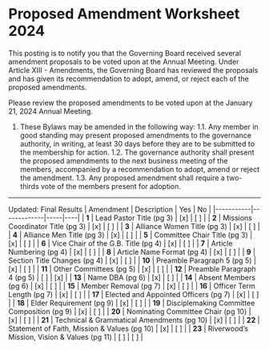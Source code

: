 # **Proposed Amendment Worksheet 2024**
This posting is to notify you that the Governing Board received several amendment proposals to be voted upon at the Annual Meeting. Under Article XIII - Amendments, the Governing Board has reviewed the proposals and has given its recommendation to adopt, amend, or reject each of the proposed amendments. 

Please review the proposed amendments to be voted upon at the January 21, 2024 Annual Meeting.

1. These Bylaws may be amended in the following way:
1.1. Any member in good standing may present proposed amendments to the governance authority, in writing, at least 30 days before they are to be submitted to the membership for action.
1.2. The governance authority shall present the proposed amendments to the next business  meeting of the members, accompanied by a recommendation to adopt, amend or reject the amendment.
1.3. Any proposed amendment shall require a two-thirds vote of the members present for adoption.

---

Updated: Final Results
| Amendment | Description | Yes | No |
|-----------|-------------|-----|----|
| **1**     | Lead Pastor Title (pg 3) | [x] | [ ] |
| **2**     | Missions Coordinator Title (pg 3) | [x] | [ ] |
| **3**     | Alliance Women Title (pg 3) | [x] | [ ] |
| **4**     | Alliance Men Title (pg 3) | [x] | [ ] |
| **5**     | Committee Chair Title (pg 3) | [x] | [ ] |
| **6**     | Vice Chair of the G.B. Title (pg 4) | [x] | [ ] |
| **7**     | Article Numbering (pg 4) | [x] | [ ] |
| **8**     | Article Name Format (pg 4) | [x] | [ ] |
| **9**     | Section Title Changes (pg 4) | [x] | [ ] |
| **10**    | Preamble Paragraph 5 (pg 5) | [x] | [ ] |
| **11**    | Other Committees (pg 5) | [x] | [ ] |
| **12**    | Preamble Paragraph 4 (pg 5) | [ ] | [x] |
| **13**    | Name DBA (pg 6) | [x] | [ ] |
| **14**    | Absent Members (pg 6) | [x] | [ ] |
| **15**    | Member Removal (pg 7) | [x] | [ ] |
| **16**    | Officer Term Length (pg 7) | [x] | [ ] |
| **17**    | Elected and Appointed Officers (pg 7) | [x] | [ ] |
| **18**    | Elder Requirement (pg 9) | [x] | [ ] |
| **19**    | Disciplemaking Committee Composition (pg 9) | [x] | [ ] |
| **20**    | Nominating Committee Chair (pg 10) | [x] | [ ] |
| **21**    | Technical & Grammatical Amendments (pg 10) | [x] | [ ] |
| **22**    | Statement of Faith, Mission & Values (pg 10) | [x] | [ ] |
| **23**    | Riverwood’s Mission, Vision & Values (pg 11) | [ ] | [ ] |


